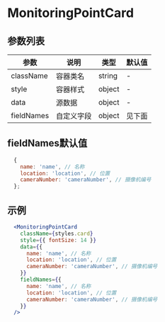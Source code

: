 # MonitoringPointCard

## 参数列表

| 参数 | 说明 | 类型 | 默认值 |
| -- | -- | -- | -- |
| className | 容器类名 | string | - |
| style | 容器样式 | object | - |
| data | 源数据 | object | - |
| fieldNames | 自定义字段 | object | 见下面 |

## fieldNames默认值

```js
  {
    name: 'name', // 名称
    location: 'location', // 位置
    cameraNumber: 'cameraNumber', // 摄像机编号
  };
```

## 示例

```jsx
  <MonitoringPointCard
    className={styles.card}
    style={{ fontSize: 14 }}
    data={{
      name: 'name', // 名称
      location: 'location', // 位置
      cameraNumber: 'cameraNumber', // 摄像机编号
    }}
    fieldNames={{
      name: 'name', // 名称
      location: 'location', // 位置
      cameraNumber: 'cameraNumber', // 摄像机编号
    }}
  />
```
